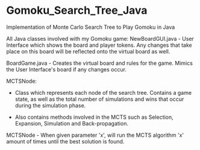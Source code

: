 # Gomoku_Search_Tree_Java
Implementation of Monte Carlo Search Tree to Play Gomoku in Java

All Java classes involved with my Gomoku game:
NewBoardGUI.java - User Interface which shows the board and player tokens. Any changes that take place on this board will be reflected onto the virtual board as well.

BoardGame.java - Creates the virtual board and rules for the game. Mimics the User Interface's board if any changes occur.

MCTSNode:

* Class which represents each node of the search tree. Contains a game state, as well as the total number of simulations and wins that occur during the simulation phase. 

* Also contains methods involved in the MCTS such as Selection, Expansion, Simulation and Back-propagation.

MCTSNode - When given parameter 'x', will run the MCTS algorithm 'x' amount of times until the best solution is found.
